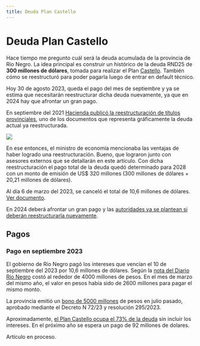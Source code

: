 ```yaml
---
title: Deuda Plan Castello
---
```

# Deuda Plan Castello

Hace tiempo me pregunto cuál será la deuda acumulada de la provincia de Río Negro. La idea principal es construir un histórico de la deuda RND25 de **300 millones de dólares**, tomada para realizar el Plan [Castello](https://es.wikipedia.org/wiki/Edgardo_Castello). También cómo se reestructuró para poder pagarla luego de entrar en default técnico.

Hoy 30 de agosto 2023, queda el pago del mes de septiembre y ya se estima que necesitarán reestructurar dicha deuda nuevamente, ya que en 2024 hay que afrontar un gran pago.

En septiembre del 2021 [Hacienda publicó la reestructuración de títulos provinciales](https://www.economia.gob.ar/dnap/deuda/bonos/Reestructuraci%C3%B3n%20T%C3%ADtulos%20Provinciales%20(septiembre).pdf), uno de los documentos que representa gráficamente la deuda actual ya reestructurada.

![](https://imgur.com/CswycVo.png)

En ese entonces, el ministro de economía mencionaba las ventajas de haber logrado una reestructuración. Bueno, que lograron junto con asesores externos que se detallarán en este artículo. Con dicha reestructuración el pago total de la deuda quedó determinado para 2028 con un monto de emisión de US$ 320 millones (300 millones de dólares + 20,21 millones de dólares). 

Al día 6 de marzo del 2023, se canceló el total de 10,6 millones de dólares. [Ver documento](https://ws.bolsar.info/descarga/pdf/422848.pdf). 

En 2024 deberá afrontar un gran pago y las [autoridades ya se plantean si deberán reestructurarla nuevamente](https://www.rionegro.com.ar/politica/piensan-en-otra-refinanciacion-de-pagos-del-plan-castello-en-rio-negro-2802514/).

## Pagos
### Pago en septiembre 2023
El gobierno de Río Negro pagó los intereses que vencían el 10 de septiembre del 2023 por 10,6 millones de dólares. Según la [nota del Diario Río Negro](https://www.rionegro.com.ar/politica/rio-negro-ya-giro-4-000-millones-para-la-cuota-de-intereses-del-plan-castello-3129550/) costó al rededor de 4000 millones de pesos. En el mes de marzo del mismo año, el valor en pesos había sido de 2600 millones para pagar el mismo monto. 

La provincia emitió un [bono de 5000 millones](https://ws.bolsar.info/descarga/pdf/431935.pdf) de pesos en julio pasado, aprobado mediante el Decreto N 72/23 y resolución 295/2023.

Aproximadamente, [el Plan Castello ocupa el 73% de la deuda](https://www.rionegro.com.ar/politica/la-devaluacion-tiene-un-impacto-inmediato-en-la-deuda-en-dolares-de-rio-negro-3087619/) sin incluir los intereses. En el próximo año se espera un pago de 92 millones de dolares.

Artículo en proceso.